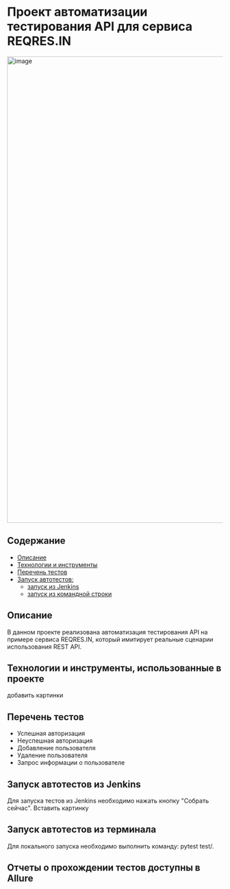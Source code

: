 # Проект автоматизации тестирования API для сервиса REQRES.IN
<img width="1087" alt="image" src="https://user-images.githubusercontent.com/109241600/205449027-eb2ebe81-593c-4fb7-b1c3-23468c3f5179.png">

## Содержание
+ [Описание](#Описание)
+ [Технологии и инструменты](#Технологии)
+ [Перечень тестов](#Тесты)
+ [Запуск автотестов:](#Jenkins)
  + [запуск из Jenkins](#Jenkins) 
  + [запуск из командной строки](#cmd) 



## <a name="Описание">Описание</a>
В данном проекте реализована автоматизация тестирования API на примере сервиса REQRES.IN, который имитирует реальные сценарии использования REST API.

## <a name="Технологии">Технологии и инструменты, использованные в проекте</a>
добавить картинки

## <a name="Тесты">Перечень тестов</a>
- Успешная авторизация
- Неуспешная авторизация
- Добавление пользователя
- Удаление пользователя
- Запрос информации о пользователе

## <a name="Jenkins">Запуск автотестов из Jenkins</a>
Для запуска тестов из Jenkins необходимо нажать кнопку "Собрать сейчас".
Вставить картинку

## <a name="cmd">Запуск автотестов из терминала</a>
Для локального запуска необходимо выполнить команду:
pytest test/.

## Отчеты о прохождении тестов доступны в Allure









